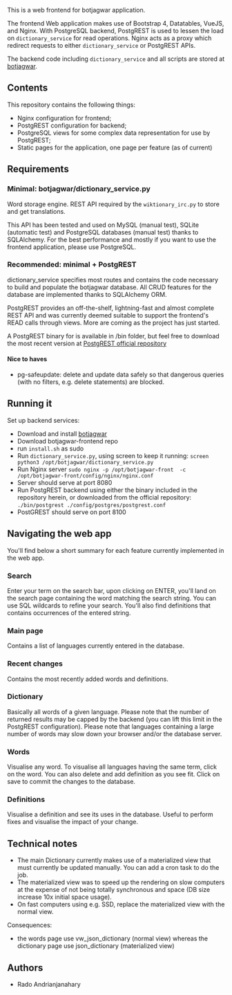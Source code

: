 This is a web frontend for botjagwar application.

The frontend Web application makes use of Bootstrap 4, Datatables, VueJS, and Nginx.
With PostgreSQL backend, PostgREST is used to lessen the load on `dictionary_service` for read operations. Nginx acts as a proxy which redirect requests to either `dictionary_service` or PostgREST APIs.

The backend code including `dictionary_service` and all scripts are stored at [botjagwar](https://github.com/radomd92/botjagwar).

## Contents

This repository contains the following things:
- Nginx configuration for frontend;
- PostgREST configuration for backend;
- PostgreSQL views for some complex data representation for use by PostgREST;
- Static pages for the application, one page per feature (as of current)


## Requirements

### Minimal: botjagwar/dictionary_service.py

Word storage engine. REST API required by the `wiktionary_irc.py` to store and get translations.

This API has been tested and used on MySQL (manual test), SQLite (automatic test) and PostgreSQL databases (manual test) thanks to SQLAlchemy. For the best performance and mostly if you want to use the frontend application, please use PostgreSQL.

### Recommended: minimal + PostgREST

dictionary_service specifies most routes and contains the code necessary to build and populate the botjagwar database. All CRUD features for the database are implemented thanks to SQLAlchemy ORM.

PostgREST provides an off-the-shelf, lightning-fast and almost complete REST API and was currently deemed suitable to support the frontend's READ calls through views. More are coming as the project has just started.

A PostgREST binary for is available in /bin folder, but feel free to download the most recent version at [PostgREST official repository](https://github.com/PostgREST/postgrest/releases)

#### Nice to haves
- pg-safeupdate: delete and update data safely so that dangerous queries (with no filters, e.g. delete statements) are blocked.

## Running it
Set up backend services:
- Download and install [botjagwar](https://github.com/radomd92/botjagwar)
- Download botjagwar-frontend repo
 - run `install.sh` as sudo
- Run `dictionary_service.py`, using screen to keep it running: `screen python3 /opt/botjagwar/dictionary_service.py`
- Run Nginx server `sudo nginx -p /opt/botjagwar-front  -c /opt/botjagwar-front/config/nginx/nginx.conf`
- Server should serve at port 8080
- Run PostgREST backend using either the binary included in the repository herein, or downloaded from the official repository:
  `./bin/postgrest ./config/postgres/postgrest.conf`
- PostGREST should serve on port 8100

## Navigating the web app
You'll find below a short summary for each feature currently implemented in the web app.

### Search
Enter your term on the search bar, upon clicking on ENTER, you'll land on the search page containing the word matching the search string. You can use SQL wildcards to refine your search.
You'll also find definitions that contains occurrences of the entered string.

### Main page
Contains a list of languages currently entered in the database.

### Recent changes
Contains the most recently added words and definitions.

### Dictionary
Basically all words of a given language. Please note that the number of returned results may be capped by the backend (you can lift this limit in the PostgREST configuration). Please note that languages containing a large number of words may slow down your browser and/or the database server. 

### Words
Visualise any word. To visualise all languages having the same term, click on the word.
You can also delete and add definition as you see fit. Click on save to commit the changes to the database. 

### Definitions
Visualise a definition and see its uses in the database. Useful to perform fixes and visualise the impact of your change.

## Technical notes
- The main Dictionary currently makes use of a materialized view that must currently be updated manually. You can add a cron task to do the job. 
- The materialized view was to speed up the rendering on slow computers at the expense of not being totally synchronous and space (DB size increase 10x initial space usage). 
- On fast computers using e.g. SSD, replace the materialized view  with the normal view.

Consequences:
- the words page use vw_json_dictionary (normal view) whereas the dictionary page use json_dictionary (materialized view)

## Authors

- Rado Andrianjanahary

